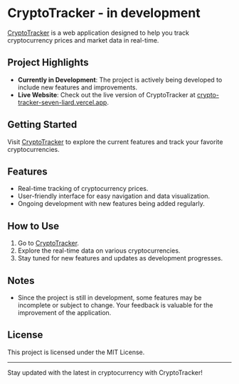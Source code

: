 # CryptoTracker - in development

[CryptoTracker](https://crypto-tracker-seven-liard.vercel.app/) is a web application designed to help you track cryptocurrency prices and market data in real-time.

## Project Highlights

- **Currently in Development**: The project is actively being developed to include new features and improvements.
- **Live Website**: Check out the live version of CryptoTracker at [crypto-tracker-seven-liard.vercel.app](https://crypto-tracker-seven-liard.vercel.app/).

## Getting Started

Visit [CryptoTracker](https://crypto-tracker-seven-liard.vercel.app/) to explore the current features and track your favorite cryptocurrencies.

## Features

- Real-time tracking of cryptocurrency prices.
- User-friendly interface for easy navigation and data visualization.
- Ongoing development with new features being added regularly.

## How to Use

1. Go to [CryptoTracker](https://crypto-tracker-seven-liard.vercel.app/).
2. Explore the real-time data on various cryptocurrencies.
3. Stay tuned for new features and updates as development progresses.

## Notes

- Since the project is still in development, some features may be incomplete or subject to change. Your feedback is valuable for the improvement of the application.

## License

This project is licensed under the MIT License.

---

Stay updated with the latest in cryptocurrency with CryptoTracker!
